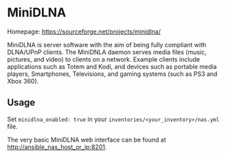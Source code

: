 # MiniDLNA

Homepage: <https://sourceforge.net/projects/minidlna/>

MiniDLNA is server software with the aim of being fully compliant with DLNA/UPnP clients. The MiniDNLA daemon serves media files (music, pictures, and video) to clients on a network. Example clients include applications such as Totem and Kodi, and devices such as portable media players, Smartphones, Televisions, and gaming systems (such as PS3 and Xbox 360).

## Usage

Set `minidlna_enabled: true` in your `inventories/<your_inventory>/nas.yml` file.

The very basic MiniDLNA web interface can be found at <http://ansible_nas_host_or_ip:8201>.
